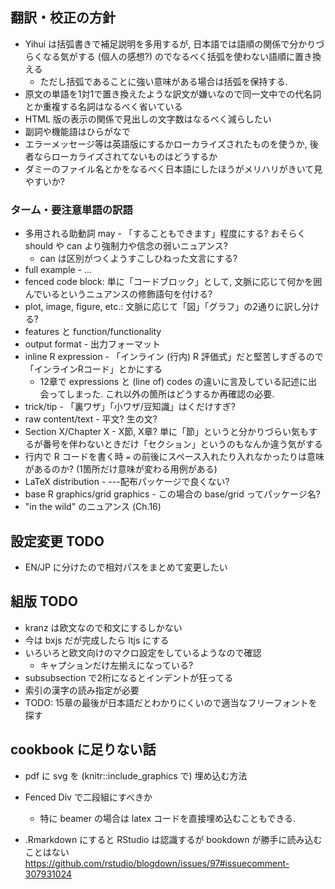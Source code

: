 ## 翻訳・校正の方針

* Yihui は括弧書きで補足説明を多用するが, 日本語では語順の関係で分かりづらくなる気がする (個人の感想?) のでなるべく括弧を使わない語順に置き換える
  * ただし括弧であることに強い意味がある場合は括弧を保持する.
* 原文の単語を1対1で置き換えたような訳文が嫌いなので同一文中での代名詞とか重複する名詞はなるべく省いている
* HTML 版の表示の関係で見出しの文字数はなるべく減らしたい
* 副詞や機能語はひらがなで
* エラーメッセージ等は英語版にするかローカライズされたものを使うか, 後者ならローカライズされてないものはどうするか
* ダミーのファイル名とかをなるべく日本語にしたほうがメリハリがきいて見やすいか?

### ターム・要注意単語の訳語

* 多用される助動詞 may - 「することもできます」程度にする? おそらく should や can より強制力や信念の弱いニュアンス?
  * can は区別がつくようすこしひねった文言にする?
* full example - ...
* fenced code block: 単に「コードブロック」として, 文脈に応じて何かを囲んでいるというニュアンスの修飾語句を付ける?
* plot, image, figure, etc.: 文脈に応じて「図」「グラフ」の2通りに訳し分ける?
* features と function/functionality
* output format - 出力フォーマット
* inline R expression - 「インライン (行内) R 評価式」だと堅苦しすぎるので「インラインRコード」とかにする
  * 12章で expressions と (line of) codes の違いに言及している記述に出会ってしまった. これ以外の箇所はどうするか再確認の必要.
* trick/tip - 「裏ワザ」「小ワザ/豆知識」はくだけすぎ?
* raw content/text - 平文? 生の文?
* Section X/Chapter X - X節, X章? 単に「節」というと分かりづらい気もするが番号を伴わないときだけ「セクション」というのもなんか違う気がする
* 行内で R コードを書く時 `=` の前後にスペース入れたり入れなかったりは意味があるのか? (1箇所だけ意味が変わる用例がある)
* LaTeX distribution - ---配布パッケージで良くない?
* base R graphics/grid graphics - この場合の base/grid ってパッケージ名?
* "in the wild" のニュアンス (Ch.16)

## 設定変更 TODO
* EN/JP に分けたので相対パスをまとめて変更したい

## 組版 TODO

* kranz は欧文なので和文にするしかない
* 今は bxjs だが完成したら ltjs にする
* いろいろと欧文向けのマクロ設定をしているようなので確認
  * キャプションだけ左揃えになっている?
* subsubsection で2桁になるとインデントが狂ってる
* 索引の漢字の読み指定が必要
* TODO: 15章の最後が日本語だとわかりにくいので適当なフリーフォントを探す


## cookbook に足りない話

* pdf に svg を (knitr::include_graphics で) 埋め込む方法
* Fenced Div で二段組にすべきか
  + 特に beamer の場合は latex コードを直接埋め込むこともできる.
  
* .Rmarkdown にすると RStudio は認識するが bookdown が勝手に読み込むことはない https://github.com/rstudio/blogdown/issues/97#issuecomment-307931024